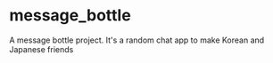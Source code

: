 # message_bottle
 A message bottle project.
 It's a random chat app to make Korean and Japanese friends

